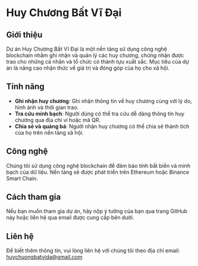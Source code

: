# Huy Chương Bất Vĩ Đại

## Giới thiệu
Dự án Huy Chương Bất Vĩ Đại là một nền tảng sử dụng công nghệ blockchain nhằm ghi nhận và quản lý các huy chương, chứng nhận được trao cho những cá nhân và tổ chức có thành tựu xuất sắc. Mục tiêu của dự án là nâng cao nhận thức về giá trị và đóng góp của họ cho xã hội.

## Tính năng
- **Ghi nhận huy chương**: Ghi nhận thông tin về huy chương cùng với lý do, hình ảnh và thời gian trao.
- **Tra cứu minh bạch**: Người dùng có thể tra cứu dễ dàng thông tin huy chương qua địa chỉ ví hoặc mã QR.
- **Chia sẻ và quảng bá**: Người nhận huy chương có thể chia sẻ thành tích của họ trên nền tảng xã hội.

## Công nghệ
Chúng tôi sử dụng công nghệ blockchain để đảm bảo tính bất biến và minh bạch của dữ liệu. Nền tảng sẽ được phát triển trên Ethereum hoặc Binance Smart Chain.

## Cách tham gia
Nếu bạn muốn tham gia dự án, hãy nộp ý tưởng của bạn qua trang GitHub này hoặc liên hệ qua email được cung cấp bên dưới.

## Liên hệ
Để biết thêm thông tin, vui lòng liên hệ với chúng tôi theo địa chỉ email: huychuongbatvida@gmail.com
